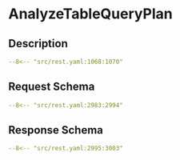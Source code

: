# AnalyzeTableQueryPlan

## Description

```yaml
--8<-- "src/rest.yaml:1068:1070"
```

## Request Schema

```yaml
--8<-- "src/rest.yaml:2983:2994"
```
## Response Schema

```yaml
--8<-- "src/rest.yaml:2995:3003"
```